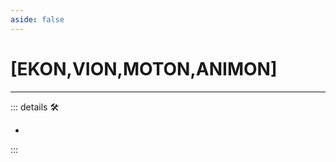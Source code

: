 ```yaml
---
aside: false
---
```

# <py>[<ekos>EKON</ekos>,<via>VION</via>,<motor>MOTON</motor>,<anima>ANIMON</anima>]</py>

---

<!-- =================================================== -->
<!-- =================================================== -->
<!-- =================================================== -->
<!-- =================================================== -->
<!-- =================================================== -->
::: details 🛠

-

:::
